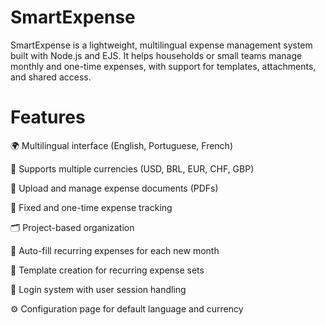 # SmartExpense
 SmartExpense is a lightweight, multilingual expense management system built with Node.js and EJS.
It helps households or small teams manage monthly and one-time expenses, with support for templates, attachments, and shared access.

# Features
🌍 Multilingual interface (English, Portuguese, French)

💸 Supports multiple currencies (USD, BRL, EUR, CHF, GBP)

📁 Upload and manage expense documents (PDFs)

🧾 Fixed and one-time expense tracking

🗂 Project-based organization

🧠 Auto-fill recurring expenses for each new month

🧩 Template creation for recurring expense sets

👥 Login system with user session handling

⚙️ Configuration page for default language and currency
